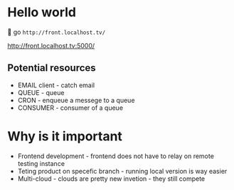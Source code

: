 # Hello world

🔗 go `http://front.localhost.tv/`

http://front.localhost.tv:5000/

## Potential resources

- EMAIL client - catch email
- QUEUE - queue
- CRON - enqueue a messege to a queue
- CONSUMER - consumer of a queue

# Why is it important

- Frontend development - frontend does not have to relay on remote testing instance
- Teting product on specefic branch - running local version is way easier
- Multi-cloud - clouds are pretty new invetion - they still compete
